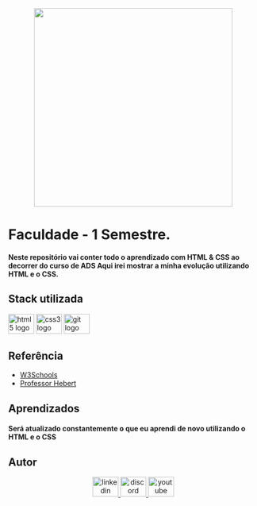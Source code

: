 <div align="center">
  <img height="400" src="https://user-images.githubusercontent.com/102567706/185636255-f3b57fbb-4374-4d5d-a36b-98dde0ca649a.png"  />
</div>

# Faculdade - 1 Semestre.

#### Neste repositório vai conter todo o aprendizado com HTML & CSS ao decorrer do curso de ADS Aqui irei mostrar a minha evolução utilizando HTML e o CSS.


## Stack utilizada

<div align="left">
  <img src="https://cdn.jsdelivr.net/gh/devicons/devicon/icons/html5/html5-original.svg" height="40" width="52" alt="html5 logo"  />
  <img src="https://cdn.jsdelivr.net/gh/devicons/devicon/icons/css3/css3-original.svg" height="40" width="52" alt="css3 logo"  />
  <img src="https://cdn.jsdelivr.net/gh/devicons/devicon/icons/git/git-original.svg" height="40" width="52" alt="git logo"  />
</div>

###


## Referência

 - [W3Schools](https://www.w3schools.com/js/default.asp)
 - [Professor Hebert](https://github.com/hebertphp)


## Aprendizados

#### Será atualizado constantemente o que eu aprendi de novo utilizando o HTML e o CSS

## Autor

<div align="center">
  <a href="https://www.linkedin.com/in/kaikyelbermsousa/" target="_blank">
    <img src="https://raw.githubusercontent.com/maurodesouza/profile-readme-generator/master/src/assets/icons/social/linkedin/default.svg" width="52" height="40" alt="linkedin logo"  />
  </a>
  <a href="discord.com/users/piclzdeveloper#8123" target="_blank">
    <img src="https://raw.githubusercontent.com/maurodesouza/profile-readme-generator/master/src/assets/icons/social/discord/default.svg" width="52" height="40" alt="discord logo"  />
  </a>
  <a href="https://www.youtube.com/channel/UCMtKpW-B6FqgYL9YE35YZ7g" target="_blank">
    <img src="https://raw.githubusercontent.com/maurodesouza/profile-readme-generator/master/src/assets/icons/social/youtube/default.svg" width="52" height="40" alt="youtube logo"  />
  </a>
</div>
